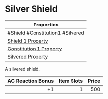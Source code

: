 # Silver Shield

| Properties                                                                      |
| ------------------------------------------------------------------------------- |
| #Shield #Constitution1 #Silvered                                                |
| [Shield 1 Property](../Armor%20Properties/Shield%20X%20Property.md)             |
| [Constitution 1 Property](../Armor%20Properties/Constitution%20X%20Property.md) |
| [Silvered Property](../../../Material%20Properties/Silvered%20Property.md)      |
A silvered shield.

| AC Reaction Bonus | Item Slots | Price |
| ----------------: | ---------: | ----: |
|                +1 |          1 |   500 |
